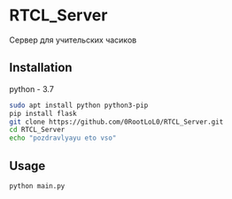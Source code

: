 # RTCL_Server

Сервер для учительских часиков

## Installation

python - 3.7

```bash
sudo apt install python python3-pip
pip install flask
git clone https://github.com/0RootLoL0/RTCL_Server.git
cd RTCL_Server
echo "pozdravlyayu eto vso"
```

## Usage

```bash
python main.py
```